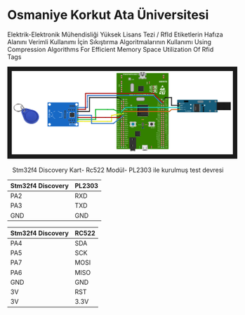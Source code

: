
# Osmaniye Korkut Ata Üniversitesi 

Elektrik-Elektronik Mühendisliği Yüksek Lisans Tezi / RfId Etiketlerin Hafıza Alanını Verimli Kullanımı İçin Sıkıştırma Algoritmalarının Kullanımı
Using Compression Algorithms For Efficient Memory Space Utilization Of Rfid Tags
<p align="center">
<img src="https://github.com/hckaya/yl_tez/blob/main/devre.png" border="10"/>
</p>
<p align="center" > Stm32f4 Discovery Kart- Rc522 Modül- PL2303 ile kurulmuş test devresi </p>


| Stm32f4 Discovery  | PL2303 |
| ------------- | ------------- |
| PA2  | RXD  |
| PA3  | TXD  |
| GND  | GND  |

| Stm32f4 Discovery  | RC522 |
| ------------- | ------------- |
| PA4  | SDA  |
| PA5  | SCK  |
| PA7  | MOSI  |
| PA6  | MISO |
| GND  | GND |
| 3V  | RST  |
| 3V  | 3.3V  |


    
